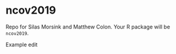 # ncov2019

Repo for Silas Morsink and Matthew Colon.  Your R package will be `ncov2019`. 

Example edit
